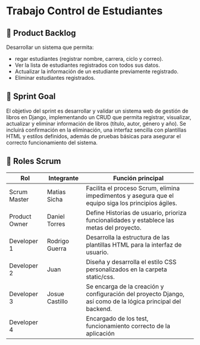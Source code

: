 # Trabajo Control de Estudiantes

## 🎯 Product Backlog
Desarrollar un sistema que permita:
- regar estudiantes (registrar nombre, carrera, ciclo y correo).
- Ver la lista de estudiantes registrados con todos sus datos.
- Actualizar la información de un estudiante previamente registrado.
- Eliminar estudiantes registrados.

## 🎯 Sprint Goal
El objetivo del sprint es desarrollar y validar un sistema web de gestión de libros en Django, implementando un CRUD que permita registrar, visualizar, actualizar y eliminar información de libros (título, autor, género y año). Se incluirá confirmación en la eliminación, una interfaz sencilla con plantillas HTML y estilos definidos, además de pruebas básicas para asegurar el correcto funcionamiento del sistema.

## 👥 Roles Scrum
| Rol            | Integrante           | Función principal                                                                                                 |
|----------------|---------------------|------------------------------------------------------------------------------------------------------------------|
| Scrum Master   | Matias Sicha    | Facilita el proceso Scrum, elimina impedimentos y asegura que el equipo siga los principios ágiles.              |
| Product Owner  | Daniel Torres     | Define Historias de usuario, prioriza funcionalidades y establece las metas del proyecto.                        |
| Developer 1    | Rodrigo Guerra      | Desarrolla la estructura de las plantillas HTML para la interfaz de usuario.                                     |
| Developer 2    | Juan     | Diseña y desarrolla el estilo CSS personalizados en la carpeta static/css.                                     |
| Developer 3    | Josue Castillo  | Se encarga de la creación y configuración del proyecto Django, así como de la lógica principal del backend.      |
| Developer 4    |   | Encargado de los test, funcionamiento correcto de la aplicación   |


